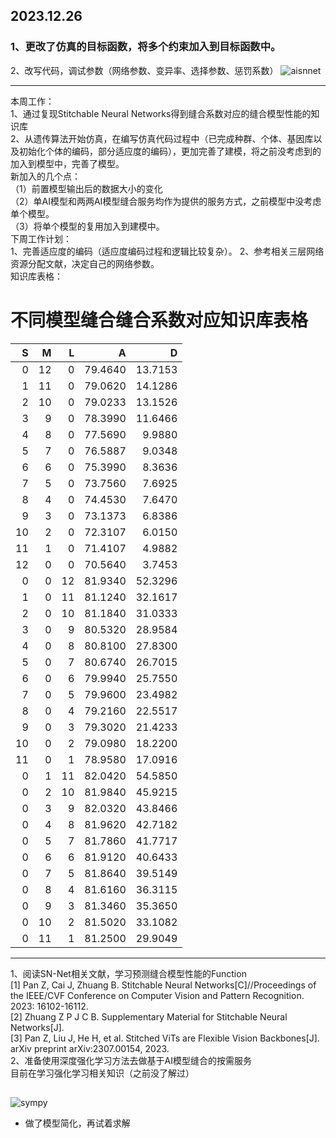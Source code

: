 ## 2023.12.26   
### 1、更改了仿真的目标函数，将多个约束加入到目标函数中。
2、改写代码，调试参数（网络参数、变异率、选择参数、惩罚系数）
![aisnnet](https://github.com/UNIC-Lab/Weekly-Report/blob/main/2023-Autumn/Group-3/Ruqian-Zhang/pic/AI%E7%BC%9D%E5%90%88%E6%8C%89%E9%9C%80%E6%9C%8D%E5%8A%A1%E6%A1%86%E6%9E%B6%E5%9B%BE.png)



  
***    
本周工作：  
1、通过复现Stitchable Neural Networks得到缝合系数对应的缝合模型性能的知识库  
2、从遗传算法开始仿真，在编写仿真代码过程中（已完成种群、个体、基因库以及初始化个体的编码，部分适应度的编码），更加完善了建模，将之前没考虑到的加入到模型中，完善了模型。  
新加入的几个点：  
（1）前置模型输出后的数据大小的变化  
（2）单AI模型和两两AI模型缝合服务均作为提供的服务方式，之前模型中没考虑单个模型。  
（3）将单个模型的复用加入到建模中。     
下周工作计划：  
1、完善适应度的编码（适应度编码过程和逻辑比较复杂）。
2、参考相关三层网络资源分配文献，决定自己的网络参数。  
知识库表格：  
# **不同模型缝合缝合系数对应知识库表格**     
|   S |   M |   L |       A |       D |
|----:|----:|----:|--------:|--------:|
|   0 |  12 |   0 | 79.4640 | 13.7153 |
|   1 |  11 |   0 | 79.0620 | 14.1286 |
|   2 |  10 |   0 | 79.0233 | 13.1526 |
|   3 |   9 |   0 | 78.3990 | 11.6466 |
|   4 |   8 |   0 | 77.5690 |  9.9880 |
|   5 |   7 |   0 | 76.5887 |  9.0348 |
|   6 |   6 |   0 | 75.3990 |  8.3636 |
|   7 |   5 |   0 | 73.7560 |  7.6925 |
|   8 |   4 |   0 | 74.4530 |  7.6470 |
|   9 |   3 |   0 | 73.1373 |  6.8386 |
|  10 |   2 |   0 | 72.3107 |  6.0150 |
|  11 |   1 |   0 | 71.4107 |  4.9882 |
|  12 |   0 |   0 | 70.5640 |  3.7453 |
|   0 |   0 |  12 | 81.9340 | 52.3296 |
|   1 |   0 |  11 | 81.1240 | 32.1617 |
|   2 |   0 |  10 | 81.1840 | 31.0333 |
|   3 |   0 |   9 | 80.5320 | 28.9584 |
|   4 |   0 |   8 | 80.8100 | 27.8300 |
|   5 |   0 |   7 | 80.6740 | 26.7015 |
|   6 |   0 |   6 | 79.9940 | 25.7550 |
|   7 |   0 |   5 | 79.9600 | 23.4982 |
|   8 |   0 |   4 | 79.2160 | 22.5517 |
|   9 |   0 |   3 | 79.3020 | 21.4233 |
|  10 |   0 |   2 | 79.0980 | 18.2200 |
|  11 |   0 |   1 | 78.9580 | 17.0916 |
|   0 |   1 |  11 | 82.0420 | 54.5850 |
|   0 |   2 |  10 | 81.9840 | 45.9215 |
|   0 |   3 |   9 | 82.0320 | 43.8466 |
|   0 |   4 |   8 | 81.9620 | 42.7182 |
|   0 |   5 |   7 | 81.7860 | 41.7717 |
|   0 |   6 |   6 | 81.9120 | 40.6433 |
|   0 |   7 |   5 | 81.8640 | 39.5149 |
|   0 |   8 |   4 | 81.6160 | 36.3115 |
|   0 |   9 |   3 | 81.3460 | 35.3650 |
|   0 |  10 |   2 | 81.5020 | 33.1082 |
|   0 |  11 |   1 | 81.2500 | 29.9049 |
  
***   


1、阅读SN-Net相关文献，学习预测缝合模型性能的Function   
[1] Pan Z, Cai J, Zhuang B. Stitchable Neural Networks[C]//Proceedings of the IEEE/CVF Conference on Computer Vision and Pattern Recognition. 2023: 16102-16112.   
[2] Zhuang Z P J C B. Supplementary Material for Stitchable Neural Networks[J].   
[3] Pan Z, Liu J, He H, et al. Stitched ViTs are Flexible Vision Backbones[J]. arXiv preprint arXiv:2307.00154, 2023.   
2、准备使用深度强化学习方法去做基于AI模型缝合的按需服务   
目前在学习强化学习相关知识（之前没了解过）


## 

![sympy](https://github.com/UNIC-Lab/Weekly-Report/blob/main/2023-Autumn/Group-3/Ruqian-Zhang/pic/%E7%AE%80%E5%8C%96.jpg)
- 做了模型简化，再试着求解
